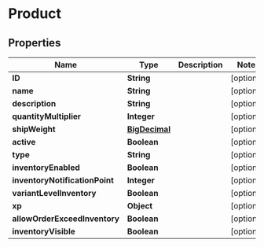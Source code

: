 
# Product

## Properties
Name | Type | Description | Notes
------------ | ------------- | ------------- | -------------
**ID** | **String** |  |  [optional]
**name** | **String** |  |  [optional]
**description** | **String** |  |  [optional]
**quantityMultiplier** | **Integer** |  |  [optional]
**shipWeight** | [**BigDecimal**](BigDecimal.md) |  |  [optional]
**active** | **Boolean** |  |  [optional]
**type** | **String** |  |  [optional]
**inventoryEnabled** | **Boolean** |  |  [optional]
**inventoryNotificationPoint** | **Integer** |  |  [optional]
**variantLevelInventory** | **Boolean** |  |  [optional]
**xp** | **Object** |  |  [optional]
**allowOrderExceedInventory** | **Boolean** |  |  [optional]
**inventoryVisible** | **Boolean** |  |  [optional]



